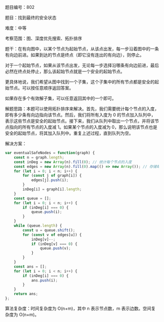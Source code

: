 题目编号：802

题目：找到最终的安全状态

难度：中等

考察范围：图、深度优先搜索、拓扑排序

题干：在有向图中，以某个节点为起始节点，从该点出发，每一步沿着图中的一条有向边前进。如果到达的节点是终点（即它没有连出的有向边），则停止。

对于一个起始节点，如果从该节点出发，无论每一步选择沿哪条有向边前进，最后必然在终点处停止，那么该起始节点就是一个安全的起始节点。

更具体地说，我们希望从图中找到一个子集，这个子集中的所有节点都是安全的起始节点。可以按任意顺序返回答案。

如果存在多个有效解子集，可以任意返回其中的一个即可。

解题思路：本题可以使用拓扑排序来解决。首先，我们需要统计每个节点的入度，即有多少条有向边指向该节点。然后，我们将所有入度为 0 的节点加入队列中，表示这些节点是安全的起始节点。接下来，我们从队列中取出一个节点，并将该节点指向的所有节点的入度减 1。如果某个节点的入度减为 0，那么说明该节点也是安全的起始节点，将其加入队列中。重复上述过程，直到队列为空。

解决方案：

```javascript
var eventualSafeNodes = function(graph) {
    const n = graph.length;
    const inDeg = new Array(n).fill(0); // 统计每个节点的入度
    const edges = new Array(n).fill(0).map(() => new Array()); // 存储每个节点指向的节点
    for (let i = 0; i < n; i++) {
        for (const j of graph[i]) {
            edges[j].push(i);
        }
        inDeg[i] = graph[i].length;
    }
    const queue = [];
    for (let i = 0; i < n; i++) {
        if (inDeg[i] === 0) {
            queue.push(i);
        }
    }
    while (queue.length) {
        const u = queue.shift();
        for (const v of edges[u]) {
            inDeg[v]--;
            if (inDeg[v] === 0) {
                queue.push(v);
            }
        }
    }
    const ans = [];
    for (let i = 0; i < n; i++) {
        if (inDeg[i] === 0) {
            ans.push(i);
        }
    }
    return ans;
};
```

算法复杂度：时间复杂度为 O(n+m)，其中 n 表示节点数，m 表示边数。空间复杂度为 O(n+m)。